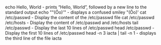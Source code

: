 
echo Hello, World - prints “Hello, World”, followed by a new line to the standard output
echo "\"(Ôo)'" - displays a confused smiley "(Ôo)'
cat /etc/passwd - Display the content of the /etc/passwd file
cat /etc/passwd /etc/hosts - Display the content of /etc/passwd and /etc/hosts
tail /etc/passwd - Display the last 10 lines of /etc/passwd
head /etc/passwd - Display the first 10 lines of /etc/passwd
head -n 3 iacta | tail -n 1 -  displays the third line of the file iacta
